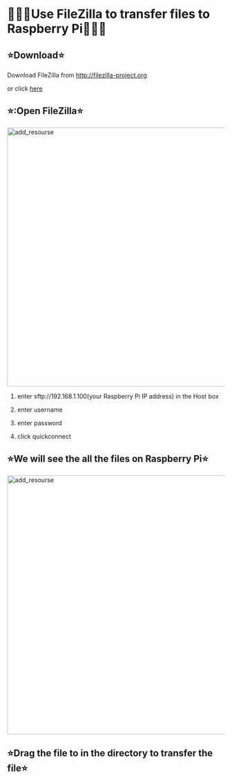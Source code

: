 # :star2::star2::star2:Use FileZilla to transfer files to Raspberry Pi:star2::star2::star2:

## :star:Download:star:

Download FileZilla from http://filezilla-project.org

or click [here](http://filezilla-project.org/download.php?type=client)

## :star::Open FileZilla:star:

<img src="https://github.com/YUEQIN18/IoT/blob/master/Project/picture/zilla.jpg" width="600" alt="add_resourse"/><br/>

1. enter sftp://192.168.1.100(your Raspberry Pi IP address) in the Host box

2. enter username

3. enter password

4. click quickconnect

## :star:We will see the all the files on Raspberry Pi:star:

<img src="https://github.com/YUEQIN18/IoT/blob/master/Project/picture/trans.jpg" width="600" alt="add_resourse"/><br/>

## :star:Drag the file to in the directory to transfer the file:star:
